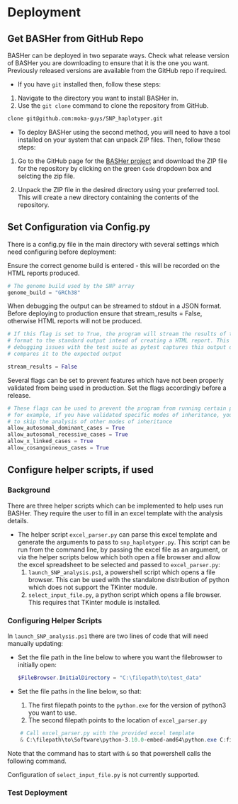 # Deployment

## Get BASHer from GitHub Repo

BASHer can be deployed in two separate ways. Check what release version of BASHer you are downloading to ensure that it is the one you want.  Previously released versions are available from the GitHub repo if required.

* If you have `git` installed then, follow these steps:

1. Navigate to the directory you want to install BASHer in.
2. Use the `git clone` command to clone the repository from GitHub.

```bash
clone git@github.com:moka-guys/SNP_haplotyper.git
```

* To deploy BASHer using the second method, you will need to have a tool installed on your system that can unpack ZIP files. Then, follow these steps:

1. Go to the GitHub page for the [BASHer project](https://github.com/moka-guys/SNP_haplotyper) and download the ZIP file for the repository by clicking on the green `Code` dropdown box and selcting the zip file.

2. Unpack the ZIP file in the desired directory using your preferred tool. This will create a new directory containing the contents of the repository.

## Set Configuration via Config.py

There is a config.py file in the main directory with several settings which need configuring before deployment:

Ensure the correct genome build is entered - this will be recorded on the HTML reports produced.

```python
# The genome build used by the SNP array
genome_build = "GRCh38"
```

When debugging the output can be streamed to stdout in a JSON format.  Before deploying to production ensure that stream_results = False, otherwise HTML reports will not be produced.

```python
# If this flag is set to True, the program will stream the results of the analysis in JSON
# format to the standard output intead of creating a HTML report. This is useful for
# debugging issues with the test suite as pytest captures this output during testing and
# compares it to the expected output

stream_results = False
```

Several flags can be set to prevent features which have not been properly validated from being used in production.  Set the flags accordingly before a release.

```python
# These flags can be used to prevent the program from running certain parts of the analysis
# for example, if you have validated specific modes of inheritance, you can set the flags
# to skip the analysis of other modes of inheritance
allow_autosomal_dominant_cases = True
allow_autosomal_recessive_cases = True
allow_x_linked_cases = True
allow_cosanguineous_cases = True
```

## Configure helper scripts, if used

### Background

There are three helper scripts which can be implemented to help uses run BASHer.  They require the user to fill in an excel template with the analysis details.

* The helper script `excel_parser.py` can parse this excel template and generate the arguments to pass to `snp_haplotyper.py`.  This script can be run from the command line, by passing the excel file as an argument, or via the helper scripts below which both open a file browser and allow the excel spreadsheet to be selected and passed to `excel_parser.py`:
    1. `launch_SNP_analysis.ps1`, a powershell script which opens a file browser. This can be used with the standalone distribution of python which does not support the TKinter module.
    2. `select_input_file.py`, a python script which opens a file browser.  This requires that TKinter module is installed.

### Configuring Helper Scripts

In `launch_SNP_analysis.ps1` there are two lines of code that will need manually updating:

* Set the file path in the line below to where you want the filebrowser to initially open:

    ```powershell
    $FileBrowser.InitialDirectory = "C:\filepath\to\test_data"
    ```

* Set the file paths in the line below, so that:

   1. The first filepath points to the `python.exe` for the version of python3 you want to use.
   2. The second filepath points to the location of `excel_parser.py`
  
```powershell
    # Call excel_parser.py with the provided excel template
    & C:\filepath\to\Software\python-3.10.0-embed-amd64\python.exe C:filepath\to\snp_haplotyper\excel_parser.py --input_file $FilePath
```

Note that the command has to start  with `&` so that powershell calls the following command.

Configuration of `select_input_file.py` is not currently supported.

### Test Deployment



